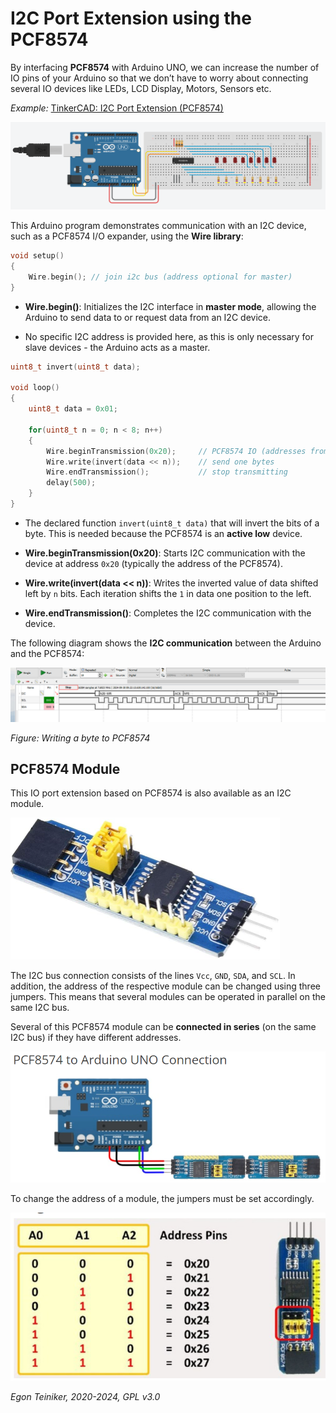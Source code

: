 # I2C Port Extension using the PCF8574

By interfacing **PCF8574** with Arduino UNO, we can increase the number 
of IO pins of your Arduino so that we don’t have to worry about connecting 
several IO devices like LEDs, LCD Display, Motors, Sensors etc.

_Example:_ [TinkerCAD: I2C Port Extension (PCF8574)](https://www.tinkercad.com/things/fuRwUTuL8oF-arduino-i2c-port-extension-pcf8574)

![I2C Port Extension](figures/I2C-PCF8574.png)


This Arduino program demonstrates communication with an I2C device, 
such as a PCF8574 I/O expander, using the **Wire library**:

```C++
void setup() 
{
    Wire.begin(); // join i2c bus (address optional for master)
}
```

* **Wire.begin()**: Initializes the I2C interface in **master mode**, 
    allowing the Arduino to send data to or request data from an I2C 
    device.

* No specific I2C address is provided here, as this is only necessary 
    for slave devices - the Arduino acts as a master.


```C++
uint8_t invert(uint8_t data);

void loop() 
{
    uint8_t data = 0x01;

    for(uint8_t n = 0; n < 8; n++)
    {
        Wire.beginTransmission(0x20);     // PCF8574 IO (addresses from 0x20 to 0x27)
        Wire.write(invert(data << n));    // send one bytes
        Wire.endTransmission();           // stop transmitting
        delay(500);
    }
}
```

* The declared function `invert(uint8_t data)` that will invert the bits 
    of a byte. This is needed because the PCF8574 is an **active low** device.

* **Wire.beginTransmission(0x20)**: Starts I2C communication with the device 
    at address `0x20` (typically the address of the PCF8574).

* **Wire.write(invert(data << n))**: Writes the inverted value of data shifted 
    left by `n` bits. Each iteration shifts the `1` in data one position to 
    the left.

* **Wire.endTransmission()**: Completes the I2C communication with the device.


The following diagram shows the **I2C communication** between the Arduino 
and the PCF8574:

![Writing to PCF8574](figures/I2C-Write.png)

_Figure: Writing a byte to PCF8574_


## PCF8574 Module

This IO port extension based on PCF8574 is also available as an I2C module.

![IO Port Extension](figures/I2C-PCF8574-IOModule.png)

The I2C bus connection consists of the lines `Vcc`, `GND`, `SDA`, and `SCL`. 
In addition, the address of the respective module can be changed using three 
jumpers.
This means that several modules can be operated in parallel on the same I2C bus.

Several of this PCF8574 module can be **connected in series** (on the same I2C bus) 
if they have different addresses.

![Cascading PCF8574](figures/Wireing.png)

To change the address of a module, the jumpers must be set accordingly.

![Address Jumpers](figures/Addressing.png)


*Egon Teiniker, 2020-2024, GPL v3.0* 